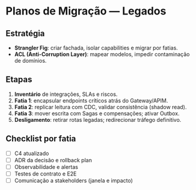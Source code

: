 # Planos de Migração — Legados

## Estratégia
- **Strangler Fig**: criar fachada, isolar capabilities e migrar por fatias.
- **ACL (Anti-Corruption Layer)**: mapear modelos, impedir contaminação de domínios.

## Etapas
1. **Inventário** de integrações, SLAs e riscos.
2. **Fatia 1**: encapsular endpoints críticos atrás do Gateway/APIM.
3. **Fatia 2**: replicar leitura com CDC, validar consistência (shadow read).
4. **Fatia 3**: mover escrita com Sagas e compensações; ativar Outbox.
5. **Desligamento**: retirar rotas legadas; redirecionar tráfego definitivo.

## Checklist por fatia
- [ ] C4 atualizado
- [ ] ADR da decisão e rollback plan
- [ ] Observabilidade e alertas
- [ ] Testes de contrato e E2E
- [ ] Comunicação a stakeholders (janela e impacto)
